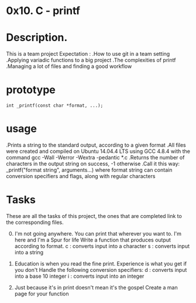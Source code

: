 # 0x10. C - printf

# Description.

This is a team project
Expectation :
.How to use git in a team setting
.Applying variadic functions to a big project
.The complexities of printf
.Managing a lot of files and finding a good workflow

# prototype

    int _printf(const char *format, ...);

# usage

.Prints a string to the standard output, according to a given format
.All files were created and compiled on Ubuntu 14.04.4 LTS using GCC 4.8.4 with the command gcc -Wall -Werror -Wextra -pedantic \*.c
.Returns the number of characters in the output string on success, -1 otherwise
.Call it this way: \_printf("format string", arguments...) where format string can contain conversion specifiers and flags, along with regular characters

# Tasks

These are all the tasks of this project, the ones that are completed link to the corresponding files.

0. I'm not going anywhere. You can print that wherever you want to. I'm here and I'm a Spur for life
   Write a function that produces output according to format.
   c : converts input into a character
   s : converts input into a string

1. Education is when you read the fine print. Experience is what you get if you don't
   Handle the following conversion specifiers:
   d : converts input into a base 10 integer
   i : converts input into an integer

2. Just because it's in print doesn't mean it's the gospel
   Create a man page for your function
